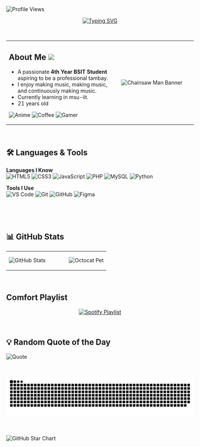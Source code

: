 ![Profile Views](https://komarev.com/ghpvc/?username=allanlauron&color=blueviolet&style=for-the-badge)

<p align="center">
  <a href="https://git.io/typing-svg">
    <img src="https://readme-typing-svg.demolab.com?font=Fira+Code&pause=1000&color=F74780&center=true&vCenter=true&width=600&lines=Hi+there%2C+I+am+Allan+Christian+Lauron;Welcome+to+my+GitHub+profile" alt="Typing SVG" />
  </a>
</p>

<p align="center">
  <img src="https://i.imgur.com/LyHic3i.gif" width="100%" height="10px"/>
</p>



<table>
<tr>
<td width="60%">

##  About Me <img src="https://media.giphy.com/media/hvRJCLFzcasrR4ia7z/giphy.gif" width="35px">
-  A passionate **4th Year BSIT Student** aspiring to be a professional tambay.  
-  I enjoy making music, making music, and continuously making music.  
-  Currently learning in msu-iit.  
-  21 years old

  ![Anime](https://img.shields.io/badge/Anime-Lover-ff69b4?style=for-the-badge&logo=tvtime)
![Coffee](https://img.shields.io/badge/Coffee-Addict-brown?style=for-the-badge&logo=buymeacoffee)
![Gamer](https://img.shields.io/badge/Gamer-Mode-0078D7?style=for-the-badge&logo=xbox)


</td>
<td width="40%">
<img src="https://www.gifcen.com/wp-content/uploads/2022/11/chainsaw-man-gif-1.gif" width="100%" alt="Chainsaw Man Banner"/>
</td>
</tr>
</table>

<p align="center">
  <img src="https://i.imgur.com/LyHic3i.gif" width="100%" height="10px"/>
</p>

## 🛠️ Languages & Tools  

**Languages I Know**  
![HTML5](https://img.shields.io/badge/HTML5-E34F26?style=for-the-badge&logo=html5&logoColor=white) 
![CSS3](https://img.shields.io/badge/CSS3-1572B6?style=for-the-badge&logo=css3&logoColor=white) 
![JavaScript](https://img.shields.io/badge/JavaScript-F7E017?style=for-the-badge&logo=javascript&logoColor=black) 
![PHP](https://img.shields.io/badge/PHP-777BB4?style=for-the-badge&logo=php&logoColor=white) 
![MySQL](https://img.shields.io/badge/MySQL-005C84?style=for-the-badge&logo=mysql&logoColor=white) 
![Python](https://img.shields.io/badge/Python-3776AB?style=for-the-badge&logo=python&logoColor=white)

**Tools I Use**  
![VS Code](https://img.shields.io/badge/VS%20Code-0078D4?style=for-the-badge&logo=visual-studio-code&logoColor=white) 
![Git](https://img.shields.io/badge/Git-F05032?style=for-the-badge&logo=git&logoColor=white) 
![GitHub](https://img.shields.io/badge/GitHub-181717?style=for-the-badge&logo=github&logoColor=white) 
![Figma](https://img.shields.io/badge/Figma-F24E1E?style=for-the-badge&logo=figma&logoColor=white)  

<p align="center">
  <img src="https://i.imgur.com/LyHic3i.gif" width="100%" height="10px"/>
</p>

<p align="center">
  <img src="https://i.imgur.com/LyHic3i.gif" width="100%" height="10px"/>
</p>

## 📊 GitHub Stats  

<table>
<tr>
<td width="60%">
  
![GitHub Stats](https://github-readme-stats.vercel.app/api?username=allanlauron&show_icons=true&theme=gruvbox&bg_color=000000&title_color=FF0000&text_color=FFFFFF&icon_color=FFD700)

</td>
<td width="40%" align="center">

<img src="https://media.giphy.com/media/JIX9t2j0ZTN9S/giphy.gif" width="300" alt="Octocat Pet"/>

</td>
</tr>
</table>

  
<p align="center">
  <img src="https://i.imgur.com/LyHic3i.gif" width="100%" height="10px"/>
</p>

## Comfort Playlist

<p align="center">
  <a href="https://open.spotify.com/playlist/37i9dQZF1DXcBWIGoYBM5M" target="_blank">
    <img src="https://novatorem.vercel.app/api/spotify" alt="Spotify Playlist" />
  </a>
</p>

<p align="center">
  <img src="https://i.imgur.com/LyHic3i.gif" width="100%" height="10px"/>
</p>

## 💡 Random Quote of the Day  

![Quote](https://quotes-github-readme.vercel.app/api?type=horizontal&theme=tokyonight)

<p align="center">
  <img src="https://i.imgur.com/LyHic3i.gif" width="100%" height="10px"/>
</p>


![3D Contributions](https://github.com/Platane/snk/raw/output/github-contribution-grid-snake.svg)

<p align="center">
  <img src="https://i.imgur.com/LyHic3i.gif" width="100%" height="10px"/>
</p>

![GitHub Star Chart](https://github-readme-activity-graph.vercel.app/graph?username=allanlauron&bg_color=000000&color=FF0000&line=FF00FF&point=00FFFF&area=true&hide_border=true)



